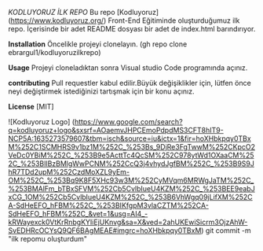 *KODLUYORUZ İLK REPO*
Bu repo [Kodluyoruz] (https://www.kodluyoruz.org/) Front-End Eğitiminde oluşturduğumuz ilk repo. İçerisinde bir adet README dosyası bir adet de index.html barındırıyor.

**Installation**
Öncelikle projeyi clonelayın. (gh repo clone ebrargul1/kodluyoruzilkrepo)

**Usage**
Projeyi cloneladıktan sonra Visual studio Code programında açınız.

**contributing**
Pull requestler kabul edilir.Büyük değişiklikler için, lütfen önce neyi değiştirmek istediğinizi tartışmak için bir konu açınız.

**License**
[MIT] 

![Kodluyoruz Logo] (https://www.google.com/search?q=kodluyoruz+logo&sxsrf=AOaemvJHPCEmoPdpdMS3CFT8hIT9-NCP5A:1635273579607&tbm=isch&source=iu&ictx=1&fir=hoXHbkpqy0TBxM%252C1SCMHRS9v1bz1M%252C_%253Bs_9DjRe3FgTwwM%252CKpcO2VeDc0YBiM%252C_%253B9e5ActtTc4QcSM%252C978ytWd1OXaaCM%252C_%253BIlBzBMlgWwPCNM%252CcQ3j4vhydJgfBM%252C_%253B9S9JhR7TDd2upM%252CzdMoXZL9yEm-OM%252C_%253Bq9K8F5XHc93w3M%252CyMVqm6MRWgJaTM%252C_%253BMAlFm_bTBxSFVM%252Cb5CvlbIueU4KZM%252C_%253BEE9eabJxCG_1OM%252Cb5CvlbIueU4KZM%252C_%253B6VhWgq09jLifXM%252CA-SdHeEFO_hFBM%252C_%253BIKfgpM3vlaCZTM%252CA-SdHeEFO_hFBM%252C_&vet=1&usg=AI4_-kRWayexck0VtKrRnbgKYIiEjUKnvg&sa=X&ved=2ahUKEwiSicrm3OjzAhW-SvEDHRcOCYsQ9QF6BAgMEAE#imgrc=hoXHbkpqy0TBxM)
 git commit -m "ilk repomu oluşturdum"